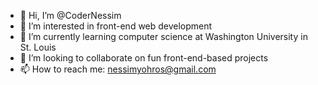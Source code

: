 - 👋 Hi, I’m @CoderNessim
- 👀 I’m interested in front-end web development
- 🌱 I’m currently learning computer science at Washington University in St. Louis
- 💞️ I’m looking to collaborate on fun front-end-based projects
- 📫 How to reach me: nessimyohros@gmail.com

<!---
CoderNessim/CoderNessim is a ✨ special ✨ repository because its `README.md` (this file) appears on your GitHub profile.
You can click the Preview link to take a look at your changes.
--->
